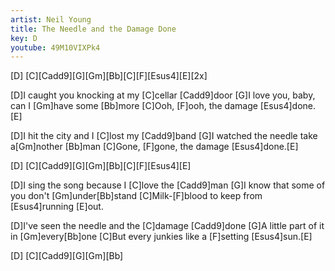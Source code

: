 ```yaml
---
artist: Neil Young
title: The Needle and the Damage Done
key: D
youtube: 49M10VIXPk4
---
```


[D] [C][Cadd9][G][Gm][Bb][C][F][Esus4][E][2x]

[D]I caught you knocking at my [C]cellar [Cadd9]door
[G]I love you, baby, can I [Gm]have some [Bb]more
[C]Ooh, [F]ooh, the damage [Esus4]done.[E]

[D]I hit the city and I [C]lost my [Cadd9]band
[G]I watched the needle take a[Gm]nother [Bb]man
[C]Gone, [F]gone, the damage [Esus4]done.[E]

[D] [C][Cadd9][G][Gm][Bb][C][F][Esus4][E]

[D]I sing the song because I [C]love the [Cadd9]man
[G]I know that some of you don't [Gm]under[Bb]stand
[C]Milk-[F]blood to keep from [Esus4]running [E]out.

[D]I've seen the needle and the [C]damage [Cadd9]done
[G]A little part of it in [Gm]every[Bb]one
[C]But every junkies like a [F]setting [Esus4]sun.[E]

[D] [C][Cadd9][G][Gm][Bb]
